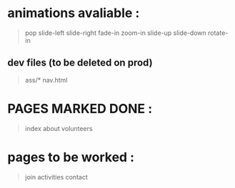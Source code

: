 # animations avaliable : 
 > pop
 > slide-left
 > slide-right
 > fade-in
 > zoom-in
 > slide-up
 > slide-down
 > rotate-in

 ## dev files (to be deleted on prod)

 > ass/*
 > nav.html

 # PAGES MARKED DONE : 
 > index
 > about
 > volunteers
 > 

 # pages to be worked : 
 > join
 > activities
 > contact